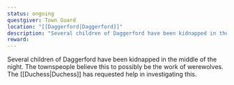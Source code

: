 ```yaml
---
status: ongoing
questgiver: Town Guard
location: "[[Daggerford|Daggerford]]"
description: "Several children of Daggerford have been kidnapped in the middle of the night. The townspeople believe this to possibly be the work of werewolves."
reward:
---
```


Several children of Daggerford have been kidnapped in the middle of the night. The townspeople believe this to possibly be the work of werewolves. The [[Duchess|Duchess]] has requested help in investigating this.